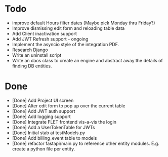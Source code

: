 # Todo
  * improve default Hours filter dates (Maybe pick Monday thru Friday?)
  * Improve dismissing edit form and reloading table data
  * Add Client inactivation support
  * Add JWT Refresh support - ongoing
  * Implement the asyncio style of the integration PDF.
  * Research Django
  * Write an uninstall script
  * Write an daos class to create an engine and abstract away the details of finding DB entities.

# Done
  * [Done] Add Project UI screen
  * [Done] Alter edit form to pop up over the current table
  * [Done] Add JWT auth support
  * [Done] Add logging support
  * [Done] Integrate FLET frontend vis-a-vis the login
  * [Done] Add a UserTokenTable for JWTs
  * [Done] Initial stab at testModels.py
  * [Done] Add billing_event table to models
  * [Done] refactor fastapi/main.py to reference other entity modules. E.g. create a python file per entity.
